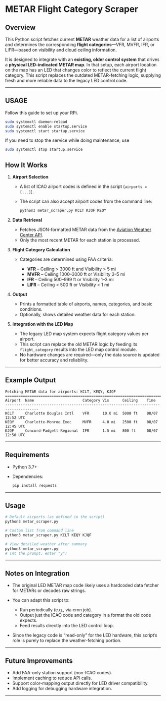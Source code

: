 # METAR Flight Category Scraper

## Overview

This Python script fetches current **METAR** weather data for a list of airports and determines the corresponding **flight categories**—VFR, MVFR, IFR, or LIFR—based on visibility and cloud ceiling information.

It is designed to integrate with an **existing, older control system** that drives a **physical LED-indicated METAR map**. In that setup, each airport location on the map has an LED that changes color to reflect the current flight category.
This script replaces the outdated METAR-fetching logic, supplying fresh and more reliable data to the legacy LED control code.

---

## USAGE

Follow this guide to set up your RPi.

```bash
sudo systemctl daemon-reload
sudo systemctl enable startup.service
sudo systemctl start startup.service
```

If you need to stop the service while doing maintenance, use
```bash 
sudo systemctl stop startup.service
```


## How It Works

1. **Airport Selection**

   * A list of ICAO airport codes is defined in the script (`airports = [...]`).
   * The script can also accept airport codes from the command line:

     ```bash
     python3 metar_scraper.py KCLT KJQF KEQY
     ```

2. **Data Retrieval**

   * Fetches JSON-formatted METAR data from the [Aviation Weather Center API](https://aviationweather.gov/).
   * Only the most recent METAR for each station is processed.

3. **Flight Category Calculation**

   * Categories are determined using FAA criteria:

     * **VFR** – Ceiling > 3000 ft and Visibility > 5 mi
     * **MVFR** – Ceiling 1000–3000 ft or Visibility 3–5 mi
     * **IFR** – Ceiling 500–999 ft or Visibility 1–3 mi
     * **LIFR** – Ceiling < 500 ft or Visibility < 1 mi

4. **Output**

   * Prints a formatted table of airports, names, categories, and basic conditions.
   * Optionally, shows detailed weather data for each station.

5. **Integration with the LED Map**

   * The legacy LED map system expects flight category values per airport.
   * This script can replace the old METAR logic by feeding its `flight_category` results into the LED map control module.
   * No hardware changes are required—only the data source is updated for better accuracy and reliability.

---

## Example Output

```
Fetching METAR data for airports: KCLT, KEQY, KJQF
=====================================================================================
Airport  Name                      Category Vis      Ceiling    Time
-------------------------------------------------------------------------------------
KCLT     Charlotte Douglas Intl    VFR      10.0 mi  5000 ft    08/07 12:52 UTC
KEQY     Charlotte-Monroe Exec     MVFR     4.0 mi   2500 ft    08/07 12:45 UTC
KJQF     Concord-Padgett Regional  IFR      1.5 mi   800 ft     08/07 12:50 UTC
```

---

## Requirements

* Python 3.7+
* Dependencies:

  ```bash
  pip install requests
  ```

---

## Usage

```bash
# Default airports (as defined in the script)
python3 metar_scraper.py

# Custom list from command line
python3 metar_scraper.py KCLT KEQY KJQF

# View detailed weather after summary
python3 metar_scraper.py
# (At the prompt, enter "y")
```

---

## Notes on Integration

* The original LED METAR map code likely uses a hardcoded data fetcher for METARs or decodes raw strings.
* You can adapt this script to:

  * Run periodically (e.g., via cron job).
  * Output just the ICAO code and category in a format the old code expects.
  * Feed results directly into the LED control loop.
* Since the legacy code is “read-only” for the LED hardware, this script’s role is purely to replace the weather-fetching portion.

---

## Future Improvements

* Add FAA-only station support (non-ICAO codes).
* Implement caching to reduce API calls.
* Support color-mapping output directly for LED driver compatibility.
* Add logging for debugging hardware integration.

---